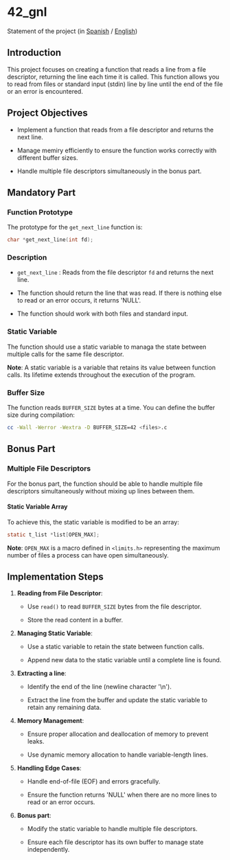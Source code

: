 # 42_gnl

Statement of the project (in [Spanish](es.subject.pdf) / [English](en.subject.pdf))

## Introduction

This project focuses on creating a function that reads a line from a file descriptor, returning the line each time it is called. This function allows you to read from files or standard input (stdin) line by line until the end of the file or an error is encountered.

## Project Objectives

- Implement a function that reads from a file descriptor and returns the next line.

- Manage memiry efficiently to ensure the function works correctly with different buffer sizes.

- Handle multiple file descriptors simultaneously in the bonus part.

## Mandatory Part

### Function Prototype

The prototype for the `get_next_line` function is:

```c
char *get_next_line(int fd);
```
### Description

- `get_next_line` : Reads from the file descriptor `fd` and returns the next line.

- The function should return the line that was read. If there is nothing else to read or an error occurs, it returns 'NULL'.

- The function should work with both files and standard input.

### Static Variable

The function should use a static variable to managa the state between multiple calls for the same file descriptor.

**Note**: A static variable is a variable that retains its value between function calls. Its lifetime extends throughout the execution of the program.

### Buffer Size

The function reads `BUFFER_SIZE` bytes at a time. You can define the buffer size during compilation:

```sh
cc -Wall -Werror -Wextra -D BUFFER_SIZE=42 <files>.c
```

## Bonus Part

### Multiple File Descriptors

For the bonus part, the function should be able to handle multiple file descriptors simultaneously without mixing up lines between them.

#### Static Variable Array

To achieve this, the static variable is modified to be an array:

```c
static t_list *list[OPEN_MAX];
```

**Note**: `OPEN_MAX` is a macro defined in `<limits.h>` representing the maximum number of files a process can have open simultaneously.

## Implementation Steps

1. **Reading from File Descriptor**:

    - Use `read()` to read `BUFFER_SIZE` bytes from the file descriptor.

    - Store the read content in a buffer.

2. **Managing Static Variable**:

    - Use a static variable to retain the state between function calls.

    - Append new data to the static variable until a complete line is found.

3. **Extracting a line**:

    - Identify the end of the line (newline character '\n').

    - Extract the line from the buffer and update the static variable to retain any remaining data.

4. **Memory Management**:

    - Ensure proper allocation and deallocation of memory to prevent leaks.

    - Use dynamic memory allocation to handle variable-length lines.

5. **Handling Edge Cases**:

    - Handle end-of-file (EOF) and errors gracefully.

    - Ensure the function returns 'NULL' when there are no more lines to read or an error occurs.

6. **Bonus part**:

    - Modify the static variable to handle multiple file descriptors.

    - Ensure each file descriptor has its own buffer to manage state independently.
